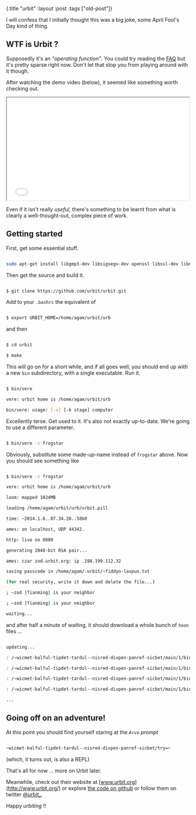 {:title "urbit"
:layout :post
 :tags ["old-post"]}



I will confess that I initially thought this was a big joke, some April Fool's Day kind of thing.



## WTF is Urbit ?



Supposedly it's an *"operating function"*. You could try reading the [FAQ](http://www.urbit.org/faq.html) but it's pretty sparse right now. Don't let that stop you from playing around with it though.



After watching the demo video (below), it seemed like something worth checking out.



<iframe src="//player.vimeo.com/video/75312418" width="500" height="281" webkitallowfullscreen mozallowfullscreen allowfullscreen></iframe>



Even if it isn't really *useful*, there's something to be learnt from what is clearly a well-thought-out, complex piece of work.



## Getting started



First, get some essential stuff.



```sh

sudo apt-get install libgmp3-dev libsigsegv-dev openssl libssl-dev libncurses5-dev git make exuberant-ctags

```



Then get the source and build it.



```sh

$ git clone https://github.com/urbit/urbit.git

```



Add to your `.bashrc` the equivalent of



```sh

$ export URBIT_HOME=/home/agam/urbit/urb

```



and then



```sh

$ cd urbit

$ make

```



This will go on for a short while, and if all goes well, you should end up with a new `bin` subdirectory, with a single executable. Run it.



```sh

$ bin/vere 

vere: urbit home is /home/agam/urbit/urb

bin/vere: usage: [-v] [-k stage] computer

```



Excellently terse. Get used to it. It's also not exactly up-to-date. We're going to use a different parameter.



```sh

$ bin/vere -c frogstar

```



Obviously, substitute some made-up-name instead of `frogstar` above. Now you should see something like



```sh

$ bin/vere -c frogstar

vere: urbit home is /home/agam/urbit/urb

loom: mapped 1024MB

loading /home/agam/urbit/urb/urbit.pill

time: ~2014.1.6..07.34.20..58b0

ames: on localhost, UDP 44342.

http: live on 8080

generating 2048-bit RSA pair...

ames: czar zod.urbit.org: ip .198.199.112.32

saving passcode in /home/agam/.urbit/~fiddyn-lavpun.txt

(for real security, write it down and delete the file...)

; ~zod |Tianming| is your neighbor

; ~zod |Tianming| is your neighbor

waiting...

```



and after half a minute of waiting, it should download a whole bunch of `hoon` files ...



```sh

updating...

: /~wicmet-balful-tipdet-tardul--nisred-divpen-panref-sicbet/main/1/bin/update/hoon

: /~wicmet-balful-tipdet-tardul--nisred-divpen-panref-sicbet/main/1/bin/update/hoon

: /~wicmet-balful-tipdet-tardul--nisred-divpen-panref-sicbet/main/1/bin/update/hoon

: /~wicmet-balful-tipdet-tardul--nisred-divpen-panref-sicbet/main/1/bin/update/hoon

...

```



## Going off on an adventure!



At this point you should find yourself staring at the *`Arvo` prompt*



```sh

~wicmet-balful-tipdet-tardul--nisred-divpen-panref-sicbet/try=> 

```



(which, it turns out, is also a REPL)



That's all for now ... more on Urbit later.



Meanwhile, check out their website at [www.urbit.org](http://www.urbit.org/) or explore [the code on github](https://github.com/urbit/urbit) or follow them on twitter [@urbit_](https://twitter.com/urbit_).



Happy *urbiting* !!



